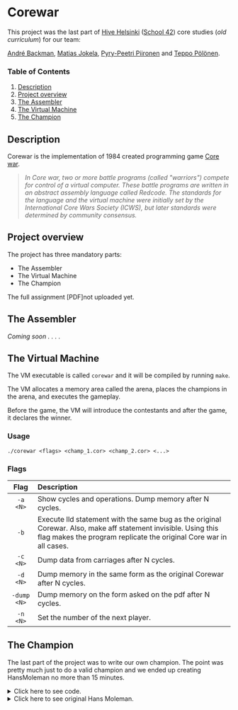 # Corewar
This project was the last part of [Hive Helsinki](https://www.hive.fi/en/) ([School 42](https://42.fr/en/homepage/)) core studies (*old curriculum*) for our team:

[André Backman](https://github.com/andrelmbackman), [Matias Jokela](https://github.com/matiasjokela), [Pyry-Peetri Piironen](https://github.com/pyrypiironen) and [Teppo Pölönen](https://github.com/tpolonen).

### Table of Contents

1. [Description](##description)
2. [Project overview](##project-overview)
3. [The Assembler](##the-assembler)
4. [The Virtual Machine](##the-virtual-machine)
5. [The Champion](##the-champion)



## Description

Corewar is the implementation of 1984 created programming game [Core war](https://en.wikipedia.org/wiki/Core_War).

> <em> In Core war, two or more battle programs (called "warriors") compete for control of a virtual computer.
These battle programs are written in an abstract assembly language called Redcode. The standards for the language and the virtual machine
were initially set by  the International Core Wars Society (ICWS), but later standards were determined by community consensus. </em>

## Project overview

The project has three mandatory parts:
- The Assembler
- The Virtual Machine
- The Champion

The full assignment [PDF]not uploaded yet.

## The Assembler

*Coming soon . . . .*

## The Virtual Machine

The VM executable is called `corewar` and it will be compiled by running `make`.

The VM allocates a memory area called the arena, places the champions in the arena, and executes the gameplay.

Before the game, the VM will introduce the contestants and after the game, it declares the winner.

### Usage

`./corewar <flags> <champ_1.cor> <champ_2.cor> <...>`

### Flags

| Flag | Description |
| :---:| :--- |
| `-a <N>` | Show cycles and operations. Dump memory after N cycles. |
| `-b` | Execute lld statement with the same bug as the original Corewar. Also, make aff statement invisible. Using this flag makes the program replicate the original Core war in all cases. |
| `-c <N>` | Dump data from carriages after N cycles. |
| `-d <N>` | Dump memory in the same form as the original Corewar after N cycles. |
| `-dump <N>` | Dump memory on the form asked on the pdf after N cycles. |
| `-n <N>` | Set the number of the next player. |


## The Champion

The last part of the project was to write our own champion. The point was pretty much just to do a valid champion and we ended up creating
HansMoleman no more than 15 minutes.
<details>
<summary>Click here to see code.</summary>
	
```
.name "Hans"
.comment "Go Springfield!"

st r1, 2050
live %0
fork %999
live %0
fork %999
live %0
fork %999
live %0
fork %999
live %0
fork %999
live %0
fork %999
live %0
fork %999
live %0
fork %999
live %0
fork %999
live %0

fork %999
live %0
fork %999
live %0
fork %999
live %0
fork %999
live %0
fork %999
```
</details>
<details>
<summary>Click here to see original Hans Moleman.</summary>
![hans](https://user-images.githubusercontent.com/93189576/226182249-a9eba58c-1eb8-4e3d-946e-e54ddb8c172d.png)
</details>


